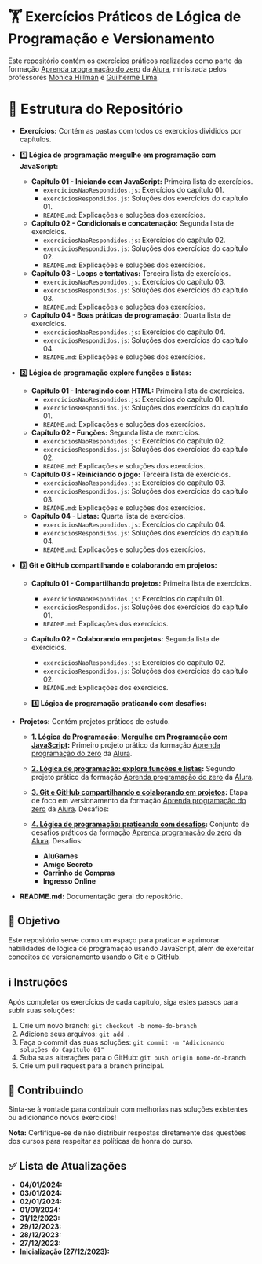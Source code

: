 # 🏋️ Exercícios Práticos de Lógica de Programação e Versionamento

Este repositório contém os exercícios práticos realizados como parte da formação [Aprenda programação do zero](https://cursos.alura.com.br/formacao-programacao) da [Alura](https://www.alura.com.br/), ministrada pelos professores [Monica Hillman](https://github.com/MonicaHillman) e [Guilherme Lima](https://github.com/guilhermeonrails).

# 📂 Estrutura do Repositório

- **Exercícios:** Contém as pastas com todos os exercícios divididos por capítulos.
- **1️⃣ Lógica de programação mergulhe em programação com JavaScript:**
  - **Capítulo 01 - Iniciando com JavaScript:** Primeira lista de exercícios.
    - `exerciciosNaoRespondidos.js`: Exercícios do capítulo 01.
    - `exerciciosRespondidos.js`: Soluções dos exercícios do capítulo 01.
    - `README.md`: Explicações e soluções dos exercícios.
  - **Capítulo 02 - Condicionais e concatenação:** Segunda lista de exercícios.
    - `exerciciosNaoRespondidos.js`: Exercícios do capítulo 02.
    - `exerciciosRespondidos.js`: Soluções dos exercícios do capítulo 02.
    - `README.md`: Explicações e soluções dos exercícios.
  - **Capítulo 03 - Loops e tentativas:** Terceira lista de exercícios.
    - `exerciciosNaoRespondidos.js`: Exercícios do capítulo 03.
    - `exerciciosRespondidos.js`: Soluções dos exercícios do capítulo 03.
    - `README.md`: Explicações e soluções dos exercícios.
  - **Capítulo 04 - Boas práticas de programação:** Quarta lista de exercícios.
    - `exerciciosNaoRespondidos.js`: Exercícios do capítulo 04.
    - `exerciciosRespondidos.js`: Soluções dos exercícios do capítulo 04.
    - `README.md`: Explicações e soluções dos exercícios.

- **2️⃣ Lógica de programação explore funções e listas:**
  - **Capítulo 01 - Interagindo com HTML:** Primeira lista de exercícios.
    - `exerciciosNaoRespondidos.js`: Exercícios do capítulo 01.
    - `exerciciosRespondidos.js`: Soluções dos exercícios do capítulo 01.
    - `README.md`: Explicações e soluções dos exercícios.
  - **Capítulo 02 - Funções:** Segunda lista de exercícios.
    - `exerciciosNaoRespondidos.js`: Exercícios do capítulo 02.
    - `exerciciosRespondidos.js`: Soluções dos exercícios do capítulo 02.
    - `README.md`: Explicações e soluções dos exercícios.
  - **Capítulo 03 - Reiniciando o jogo:** Terceira lista de exercícios.
    - `exerciciosNaoRespondidos.js`: Exercícios do capítulo 03.
    - `exerciciosRespondidos.js`: Soluções dos exercícios do capítulo 03.
    - `README.md`: Explicações e soluções dos exercícios.
  - **Capítulo 04 - Listas:** Quarta lista de exercícios.
    - `exerciciosNaoRespondidos.js`: Exercícios do capítulo 04.
    - `exerciciosRespondidos.js`: Soluções dos exercícios do capítulo 04.
    - `README.md`: Explicações e soluções dos exercícios.    

- **3️⃣ Git e GitHub compartilhando e colaborando em projetos:**  
  - **Capítulo 01 - Compartilhando projetos:** Primeira lista de exercícios.
    - `exerciciosNaoRespondidos.js`: Exercícios do capítulo 01.
    - `exerciciosRespondidos.js`: Soluções dos exercícios do capítulo 01.
    - `README.md`: Explicações dos exercícios.  
  - **Capítulo 02 - Colaborando em projetos:** Segunda lista de exercícios.
    - `exerciciosNaoRespondidos.js`: Exercícios do capítulo 02.
    - `exerciciosRespondidos.js`: Soluções dos exercícios do capítulo 02.
    - `README.md`: Explicações dos exercícios. 

  - **4️⃣ Lógica de programação praticando com desafios:**  

- **Projetos:** Contém projetos práticos de estudo.
  - **[1. Lógica de Programação: Mergulhe em Programação com JavaScript](https://cursos.alura.com.br/course/logica-programacao-mergulhe-programacao-javascript):** Primeiro projeto prático da formação [Aprenda programação do zero](https://cursos.alura.com.br/formacao-programacao) da [Alura](https://www.alura.com.br/).  

  - **[2. Lógica de programação: explore funções e listas](https://cursos.alura.com.br/course/logica-programacao-funcoes-listas):** Segundo projeto prático da formação [Aprenda programação do zero](https://cursos.alura.com.br/formacao-programacao) da [Alura](https://www.alura.com.br/).  

  - **[3. Git e GitHub compartilhando e colaborando em projetos](https://cursos.alura.com.br/course/git-github-compartilhando-colaborando-projetos):** Etapa de foco em versionamento da formação [Aprenda programação do zero](https://cursos.alura.com.br/formacao-programacao) da [Alura](https://www.alura.com.br/). Desafios:

  - **[4. Lógica de programação: praticando com desafios](https://cursos.alura.com.br/course/logica-programacao-praticando-desafios):** Conjunto de desafios práticos da formação [Aprenda programação do zero](https://cursos.alura.com.br/formacao-programacao) da [Alura](https://www.alura.com.br/). Desafios:
    - **AluGames** 
    - **Amigo Secreto**
    - **Carrinho de Compras**
    - **Ingresso Online**

- **README.md:** Documentação geral do repositório.

## 🚀 Objetivo
Este repositório serve como um espaço para praticar e aprimorar habilidades de lógica de programação usando JavaScript, além de exercitar conceitos de versionamento usando o Git e o GitHub.

## ℹ️ Instruções
Após completar os exercícios de cada capítulo, siga estes passos para subir suas soluções:
1. Crie um novo branch: `git checkout -b nome-do-branch`
2. Adicione seus arquivos: `git add .`
3. Faça o commit das suas soluções: `git commit -m "Adicionando soluções do Capítulo 01"`
4. Suba suas alterações para o GitHub: `git push origin nome-do-branch`
5. Crie um pull request para a branch principal.

## 📝 Contribuindo
Sinta-se à vontade para contribuir com melhorias nas soluções existentes ou adicionando novos exercícios!

**Nota:** Certifique-se de não distribuir respostas diretamente das questões dos cursos para respeitar as políticas de honra do curso.

## ✅ Lista de Atualizações

- **04/01/2024:** 
- **03/01/2024:** 
- **02/01/2024:**  
- **01/01/2024:**  
- **31/12/2023:**  
- **29/12/2023:**  
- **28/12/2023:**  
- **27/12/2023:**  
- **Inicialização (27/12/2023):**  

